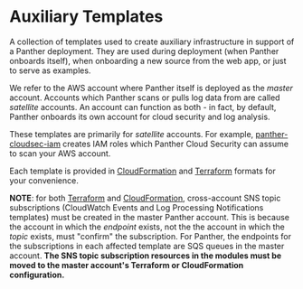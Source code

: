 # Auxiliary Templates

A collection of templates used to create auxiliary infrastructure in support of a Panther deployment.
They are used during deployment (when Panther onboards itself), when onboarding a new source from
the web app, or just to serve as examples.

We refer to the AWS account where Panther itself is deployed as the _master_ account.
Accounts which Panther scans or pulls log data from are called _satellite_ accounts. An account can
function as both - in fact, by default, Panther onboards its own account for cloud security and log analysis.

These templates are primarily for _satellite_ accounts.
For example, [panther-cloudsec-iam](cloudformation/panther-cloudsec-iam.yml) creates IAM roles
which Panther Cloud Security can assume to scan your AWS account.

Each template is provided in [CloudFormation](cloudformation) and [Terraform](terraform) formats for your convenience.

**NOTE**: for both [Terraform](https://registry.terraform.io/providers/hashicorp/aws/latest/docs/resources/sns_topic_subscription) and [CloudFormation](https://docs.aws.amazon.com/sns/latest/api/API_Subscribe.html), cross-account SNS topic subscriptions (CloudWatch Events and Log Processing Notifications templates) must be created in the master Panther account. This is because the account in which the _endpoint_ exists, not the the account in which the _topic_ exists, must "confirm" the subscription. For Panther, the endpoints for the subscriptions in each affected template are SQS queues in the master account. **The SNS topic subscription resources in the modules must be moved to the master account's Terraform or CloudFormation configuration.**

